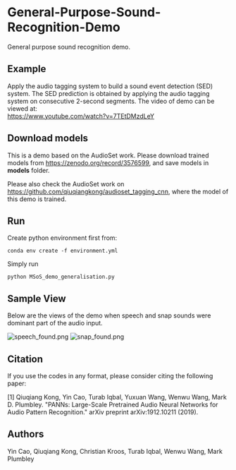 # General-Purpose-Sound-Recognition-Demo
General purpose sound recognition demo.

## Example
Apply the audio tagging system to build a sound event detection (SED) system. The SED prediction is obtained by applying the audio tagging system on consecutive 2-second segments. The video of demo can be viewed at: <br>
https://www.youtube.com/watch?v=7TEtDMzdLeY

## Download models
This is a demo based on the AudioSet work. Please download trained models from https://zenodo.org/record/3576599, and save models in **models** folder. 

Please also check the AudioSet work on https://github.com/qiuqiangkong/audioset_tagging_cnn, where the model of this demo is trained.

## Run
Create python environment first from:
```shell
conda env create -f environment.yml
```

Simply run 

```shell
python MSoS_demo_generalisation.py
```

## Sample View

Below are the views of the demo when speech and snap sounds were dominant part of the audio input.

![speech_found.png](https://github.com/RonnieGandhi/ENJOY-Enhanced-Neurons-Juicing-Operations-Youthfully/blob/main/snap_(generic_sound_classifier)/images/speech_found.png)   ![snap_found.png](https://github.com/RonnieGandhi/ENJOY-Enhanced-Neurons-Juicing-Operations-Youthfully/blob/main/snap_(generic_sound_classifier)/images/snap_found.png)


## Citation
If you use the codes in any format, please consider citing the following paper:

[1] Qiuqiang Kong, Yin Cao, Turab Iqbal, Yuxuan Wang, Wenwu Wang, Mark D. Plumbley. "PANNs: Large-Scale Pretrained Audio Neural Networks for Audio Pattern Recognition." arXiv preprint arXiv:1912.10211 (2019).

## Authors
Yin Cao, Qiuqiang Kong, Christian Kroos, Turab Iqbal, Wenwu Wang, Mark Plumbley
